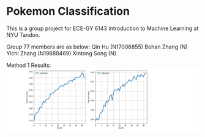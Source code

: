 # Pokemon Classification
This is a group project for ECE-GY 6143 Introduction to Machine Learning at NYU Tandon. 

Group 77 members are as below:
Qin Hu (N17006855)
Bohan Zhang (N)
Yichi Zhang (N19888469)
Xintong Song (N)

Method 1 Results:
![alt text](agg.png)
